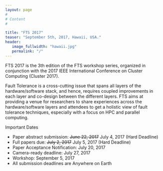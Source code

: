 ```yaml
---
layout: page
#
# Content
#

title: "FTS 2017"
teaser: "September 5th, 2017, Hawaii, USA."
header:
   image_fullwidth: "hawaii.jpg"
   permalink: "/"
---
```


FTS 2017 is the 3th edition of the FTS workshop series, organized in conjunction with the 2017
IEEE International Conference on Cluster Computing (Cluster 2017).


Fault Tolerance is a cross-cutting issue that spans all layers of the hardware/software stack, 
and hence, requires coupled improvements in each layer and co-design between the different layers. 
FTS aims at providing a venue for researchers to share experiences across the hardware/software 
layers and attendees to get a holistic view of fault tolerance techniques, especially with a 
focus on HPC and parallel computing. 


Important Dates
* Paper abstract submission: <del>June 22, 2017</del>   July 4, 2017 (Hard Deadline)
* Full papers due: <del>July 2, 2017</del> July 5, 2017 (Hard Deadline)
* Paper Acceptance Notification: July 20, 2017
* Camera-ready deadline: July 27, 2017
* Workshop: September 5, 2017
* All submission deadlines are Anywhere on Earth

